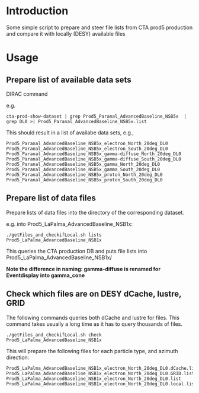 # Introduction

Some simple script to prepare and steer file lists from CTA prod5 production and compare it with locally (DESY)
available files

# Usage

## Prepare list of available data sets

DIRAC command

e.g.

```
cta-prod-show-dataset | grep Prod5_Paranal_AdvancedBaseline_NSB5x  | grep DL0 >| Prod5_Paranal_AdvancedBaseline_NSB5x.list
```

This should result in a list of availabe data sets, e.g.,

```
Prod5_Paranal_AdvancedBaseline_NSB5x_electron_North_20deg_DL0
Prod5_Paranal_AdvancedBaseline_NSB5x_electron_South_20deg_DL0
Prod5_Paranal_AdvancedBaseline_NSB5x_gamma-diffuse_North_20deg_DL0
Prod5_Paranal_AdvancedBaseline_NSB5x_gamma-diffuse_South_20deg_DL0
Prod5_Paranal_AdvancedBaseline_NSB5x_gamma_North_20deg_DL0
Prod5_Paranal_AdvancedBaseline_NSB5x_gamma_South_20deg_DL0
Prod5_Paranal_AdvancedBaseline_NSB5x_proton_North_20deg_DL0
Prod5_Paranal_AdvancedBaseline_NSB5x_proton_South_20deg_DL0
```

## Prepare list of data files

Prepare lists of data files into the directory of the corresponding dataset.

e.g. into Prod5_LaPalma_AdvancedBaseline_NSB1x:

```
./getFiles_and_checkifLocal.sh lists Prod5_LaPalma_AdvancedBaseline_NSB1x
```

This queries the CTA production DB and puts file lists into Prod5_LaPalma_AdvancedBaseline_NSB1x/<particle type>

**Note the difference in naming: gamma-diffuse is renamed for Eventdisplay into gamma_cone**

## Check which files are on DESY dCache, lustre, GRID

The following commands queries both dCache and lustre for files.
This command takes usually a long time as it has to query thousands of files.

```
./getFiles_and_checkifLocal.sh check Prod5_LaPalma_AdvancedBaseline_NSB1x
```

This will prepare the following files for each particle type, and azimuth direction:

```
Prod5_LaPalma_AdvancedBaseline_NSB1x_electron_North_20deg_DL0.dCache.list
Prod5_LaPalma_AdvancedBaseline_NSB1x_electron_North_20deg_DL0.GRID.list
Prod5_LaPalma_AdvancedBaseline_NSB1x_electron_North_20deg_DL0.list
Prod5_LaPalma_AdvancedBaseline_NSB1x_electron_North_20deg_DL0.local.list
```



